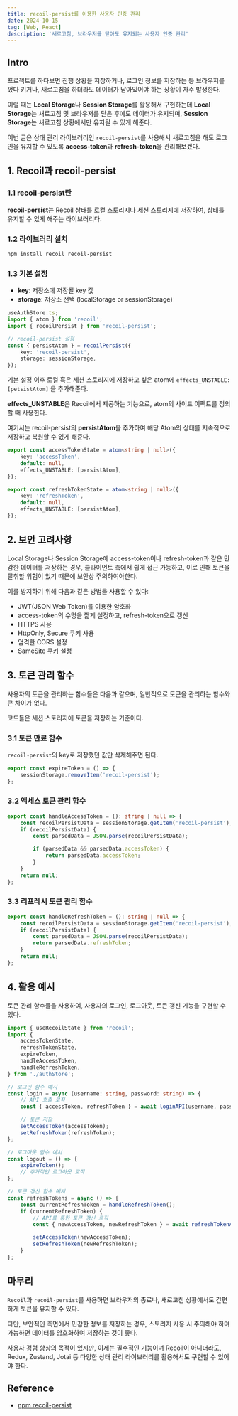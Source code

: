 ```yaml
---
title: recoil-persist를 이용한 사용자 인증 관리
date: 2024-10-15
tag: [Web, React]
description: '새로고침, 브라우저를 닫아도 유지되는 사용자 인증 관리'
---
```


## Intro

프로젝트를 하다보면 진행 상황을 저장하거나, 로그인 정보를 저장하는 등 브라우저를 껐다 키거나, 새로고침을 하더라도 데이터가 남아있어야 하는 상황이 자주 발생한다.

이럴 때는 **Local Storage**나 **Session Storage**를 활용해서 구현하는데 **Local Storage**는 새로고침 및 브라우저를 닫은 후에도 데이터가 유지되며, **Session Storage**는 새로고침 상황에서만 유지될 수 있게 해준다.

이번 글은 상태 관리 라이브러리인 <code>recoil-persist</code>를 사용해서 새로고침을 해도 로그인을 유지할 수 있도록 **access-token**과 **refresh-token**을 관리해보겠다.

## 1. Recoil과 recoil-persist

### 1.1 recoil-persist란

**recoil-persist**는 Recoil 상태를 로컬 스토리지나 세션 스토리지에 저장하여, 상태를 유지할 수 있게 해주는 라이브러리다.

### 1.2 라이브러리 설치

```bash
npm install recoil recoil-persist
```

### 1.3 기본 설정

-   **key**: 저장소에 저장될 key 값
-   **storage**: 저장소 선택 (localStorage or sessionStorage)

```typescript
useAuthStore.ts;
import { atom } from 'recoil';
import { recoilPersist } from 'recoil-persist';

// recoil-persist 설정
const { persistAtom } = recoilPersist({
    key: 'recoil-persist',
    storage: sessionStorage,
});
```

기본 설정 이후 로컬 혹은 세션 스토리지에 저장하고 싶은 atom에 <code>effects_UNSTABLE: [petsistAtom]</code> 을 추가해준다.

**effects_UNSTABLE**은 Recoil에서 제공하는 기능으로, atom의 사이드 이펙트를 정의할 때 사용한다.

여기서는 recoil-persist의 **persistAtom**을 추가하여 해당 Atom의 상태를 지속적으로 저장하고 복원할 수 있게 해준다.

```typescript
export const accessTokenState = atom<string | null>({
    key: 'accessToken',
    default: null,
    effects_UNSTABLE: [persistAtom],
});

export const refreshTokenState = atom<string | null>({
    key: 'refreshToken',
    default: null,
    effects_UNSTABLE: [persistAtom],
});
```

## 2. 보안 고려사항

Local Storage나 Session Storage에 access-token이나 refresh-token과 같은 민감한 데이터를 저장하는 경우, 클라이언트 측에서 쉽게 접근 가능하고, 이로 인해 토큰을 탈취할 위험이 있기 때문에 보안상 주의하여야한다.

이를 방지하기 위해 다음과 같은 방법을 사용할 수 있다:

-   JWT(JSON Web Token)를 이용한 암호화
-   access-token의 수명을 짧게 설정하고, refresh-token으로 갱신
-   HTTPS 사용
-   HttpOnly, Secure 쿠키 사용
-   엄격한 CORS 설정
-   SameSite 쿠키 설정

## 3. 토큰 관리 함수

사용자의 토큰을 관리하는 함수들은 다음과 같으며, 일반적으로 토큰을 관리하는 함수와 큰 차이가 없다.

코드들은 세션 스토리지에 토큰을 저장하는 기준이다.

### 3.1 토큰 만료 함수

<code>recoil-persist</code>의 key로 저장했던 값만 삭제해주면 된다.

```typescript
export const expireToken = () => {
    sessionStorage.removeItem('recoil-persist');
};
```

### 3.2 액세스 토큰 관리 함수

```typescript
export const handleAccessToken = (): string | null => {
    const recoilPersistData = sessionStorage.getItem('recoil-persist');
    if (recoilPersistData) {
        const parsedData = JSON.parse(recoilPersistData);

        if (parsedData && parsedData.accessToken) {
            return parsedData.accessToken;
        }
    }
    return null;
};
```

### 3.3 리프레시 토큰 관리 함수

```typescript
export const handleRefreshToken = (): string | null => {
    const recoilPersistData = sessionStorage.getItem('recoil-persist');
    if (recoilPersistData) {
        const parsedData = JSON.parse(recoilPersistData);
        return parsedData.refreshToken;
    }
    return null;
};
```

## 4. 활용 예시

토큰 관리 함수들을 사용하여, 사용자의 로그인, 로그아웃, 토큰 갱신 기능을 구현할 수 있다.

```typescript
import { useRecoilState } from 'recoil';
import {
    accessTokenState,
    refreshTokenState,
    expireToken,
    handleAccessToken,
    handleRefreshToken,
} from './authStore';

// 로그인 함수 예시
const login = async (username: string, password: string) => {
    // API 호출 로직
    const { accessToken, refreshToken } = await loginAPI(username, password);

    // 토큰 저장
    setAccessToken(accessToken);
    setRefreshToken(refreshToken);
};

// 로그아웃 함수 예시
const logout = () => {
    expireToken();
    // 추가적인 로그아웃 로직
};

// 토큰 갱신 함수 예시
const refreshTokens = async () => {
    const currentRefreshToken = handleRefreshToken();
    if (currentRefreshToken) {
        // API를 통한 토큰 갱신 로직
        const { newAccessToken, newRefreshToken } = await refreshTokenAPI(currentRefreshToken);

        setAccessToken(newAccessToken);
        setRefreshToken(newRefreshToken);
    }
};
```

## 마무리

<code>Recoil</code>과 <code>recoil-persist</code>를 사용하면 브라우저의 종료나, 새로고침 상황에서도 간편하게 토큰을 유지할 수 있다.

다만, 보안적인 측면에서 민감한 정보를 저장하는 경우, 스토리지 사용 시 주의해야 하며 가능하면 데이터를 암호화하여 저장하는 것이 좋다.

사용자 경험 향상의 목적이 있지만, 이제는 필수적인 기능이며 Recoil이 아니더라도, Redux, Zustand, Jotai 등 다양한 상태 관리 라이브러리를 활용해서도 구현할 수 있어야 한다.

## Reference

-   [npm recoil-persist](https://www.npmjs.com/package/recoil-persist)
